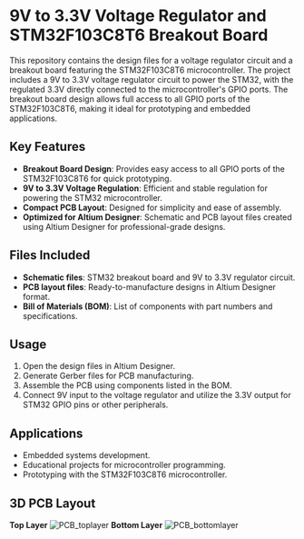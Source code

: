 # 9V to 3.3V Voltage Regulator and STM32F103C8T6 Breakout Board
This repository contains the design files for a voltage regulator circuit and a breakout board featuring the STM32F103C8T6 microcontroller. The project includes a 9V to 3.3V voltage regulator circuit to power the STM32, with the regulated 3.3V directly connected to the microcontroller's GPIO ports. The breakout board design allows full access to all GPIO ports of the STM32F103C8T6, making it ideal for prototyping and embedded applications.

## Key Features
- **Breakout Board Design**: Provides easy access to all GPIO ports of the STM32F103C8T6 for quick prototyping.
- **9V to 3.3V Voltage Regulation**: Efficient and stable regulation for powering the STM32 microcontroller.
- **Compact PCB Layout**: Designed for simplicity and ease of assembly.
- **Optimized for Altium Designer**: Schematic and PCB layout files created using Altium Designer for professional-grade designs.

## Files Included
- **Schematic files**: STM32 breakout board and 9V to 3.3V regulator circuit.
- **PCB layout files**: Ready-to-manufacture designs in Altium Designer format.
- **Bill of Materials (BOM)**: List of components with part numbers and specifications.

## Usage
1. Open the design files in Altium Designer.
2. Generate Gerber files for PCB manufacturing.
3. Assemble the PCB using components listed in the BOM.
4. Connect 9V input to the voltage regulator and utilize the 3.3V output for STM32 GPIO pins or other peripherals.

## Applications
- Embedded systems development.
- Educational projects for microcontroller programming.
- Prototyping with the STM32F103C8T6 microcontroller.

## 3D PCB Layout
**Top Layer**
![PCB_toplayer](https://github.com/user-attachments/assets/ae5311ae-1363-4102-bbf0-2f21847e41d2)
**Bottom Layer**
![PCB_bottomlayer](https://github.com/user-attachments/assets/9ff2e4e3-2e43-40f1-987a-7c6234845427)
